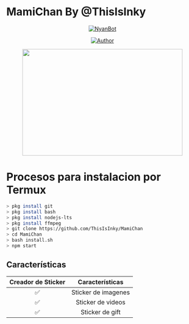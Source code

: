 # MamiChan By @ThisIsInky

<p align="center">
<a href="#"><img title="NyanBot" src="https://img.shields.io/badge/👾MamiChan | ThisIsInky👾-black?colorA=%23ff0000&colorB=%23000000&style=for-the-badge"></a>
</p>
<p align="center">
<a href="https://github.com/ThisIsInky"><img title="Author" src="https://img.shields.io/badge/Author-ThisIsInky-red.svg?style=for-the-badge&logo=github"></a>
</p>

<p align="center">
<img src="https://github.com/ThisIsInky/MamiChan/blob/main/media/image/menu.jpg" width="420" height="280"/>
</p>

# Procesos para instalacion por Termux

```bash
> pkg install git
> pkg install bash
> pkg install nodejs-lts
> pkg install ffmpeg
> git clone https://github.com/ThisIsInky/MamiChan
> cd MamiChan
> bash install.sh
> npm start
```

## Características

|   Creador de Sticker   |   Características   |
| :-----------: | :--------------------------------: |
|   ✅   |   Sticker de imagenes   |
|   ✅   |   Sticker de videos   |
|   ✅   |   Sticker de gift   |
